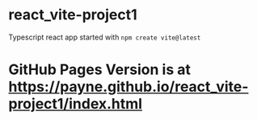 # react_vite-project1
Typescript react app started with `npm create vite@latest`


# GitHub Pages Version is at https://payne.github.io/react_vite-project1/index.html


